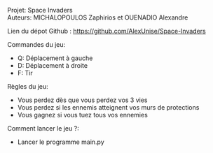 Projet: Space Invaders  
Auteurs: MICHALOPOULOS Zaphirios et OUENADIO Alexandre


Lien du dépot Github : https://github.com/AlexUnise/Space-Invaders

Commandes du jeu:
- Q: Déplacement à gauche
- D: Déplacement à droite
- F: Tir

Règles du jeu:
- Vous perdez dès que vous perdez vos 3 vies
- Vous perdez si les ennemis atteignent vos murs de protections
- Vous gagnez si vous tuez tous vos ennemies

Comment lancer le jeu ?:
- Lancer le programme main.py




